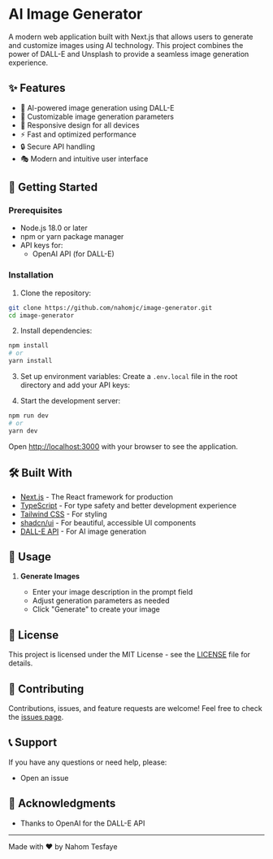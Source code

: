 # AI Image Generator

A modern web application built with Next.js that allows users to generate and customize images using AI technology. This project combines the power of DALL-E and Unsplash to provide a seamless image generation experience.

## ✨ Features

- 🎨 AI-powered image generation using DALL-E
- 🎯 Customizable image generation parameters
- 📱 Responsive design for all devices
- ⚡ Fast and optimized performance
- 🔒 Secure API handling
- 🎭 Modern and intuitive user interface

## 🚀 Getting Started

### Prerequisites

- Node.js 18.0 or later
- npm or yarn package manager
- API keys for:
  - OpenAI API (for DALL-E)

### Installation

1. Clone the repository:

```bash
git clone https://github.com/nahomjc/image-generator.git
cd image-generator
```

2. Install dependencies:

```bash
npm install
# or
yarn install
```

3. Set up environment variables:
   Create a `.env.local` file in the root directory and add your API keys:

4. Start the development server:

```bash
npm run dev
# or
yarn dev
```

Open [http://localhost:3000](http://localhost:3000) with your browser to see the application.

## 🛠️ Built With

- [Next.js](https://nextjs.org/) - The React framework for production
- [TypeScript](https://www.typescriptlang.org/) - For type safety and better development experience
- [Tailwind CSS](https://tailwindcss.com/) - For styling
- [shadcn/ui](https://ui.shadcn.com/) - For beautiful, accessible UI components
- [DALL-E API](https://openai.com/dall-e-2) - For AI image generation

## 📝 Usage

1. **Generate Images**

   - Enter your image description in the prompt field
   - Adjust generation parameters as needed
   - Click "Generate" to create your image

  


## 📄 License

This project is licensed under the MIT License - see the [LICENSE](LICENSE) file for details.

## 🤝 Contributing

Contributions, issues, and feature requests are welcome! Feel free to check the [issues page](https://github.com/nahomjc/image-generator/issues).

## 📞 Support

If you have any questions or need help, please:

- Open an issue


## 🙏 Acknowledgments

- Thanks to OpenAI for the DALL-E API

---

Made with ❤️ by Nahom Tesfaye
